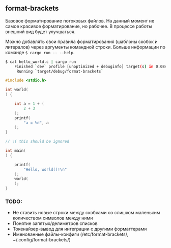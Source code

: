 ## format-brackets

Базовое форматирование потоковых файлов.
На данный момент не самое красивое форматирование, но рабочее. В процессе работы внешний вид будет улучшаться.

Можно добавлять свои правила форматирования (шаблоны скобок и литералов) через аргументы командной строки.
Больше информации по команде `$ cargo run -- --help`.

```bash
$ cat hello_world.c | cargo run
    Finished `dev` profile [unoptimized + debuginfo] target(s) in 0.08s
     Running `target/debug/format-brackets`
```
```c
#include <stdio.h>

int world(
) {

    int a = 1 + (
        2 + 3
    );
    printf(
        "a = %d", a
    );
}

// \( this should be ignored

int main(
) {

    printf(
        "Hello, world()!\n"
    );
    world(
    );
}
```

### TODO:
- Не ставить новые строки между скобками со слишком маленьким количеством символов между ними 
- Понятие запятых/делиметров списков
- Токенайзер-вывод для интеграции с другими форматтерами
- Именованные файлы-конфиги (/etc/format-brackets/, ~/.config/format-brackets/)
